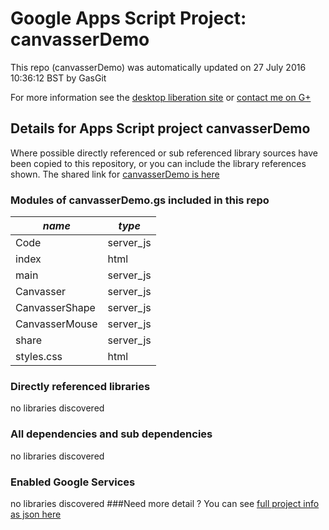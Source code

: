# Google Apps Script Project: canvasserDemo
This repo (canvasserDemo) was automatically updated on 27 July 2016 10:36:12 BST by GasGit

For more information see the [desktop liberation site](http://ramblings.mcpher.com/Home/excelquirks/drivesdk/gettinggithubready "desktop liberation") or [contact me on G+](https://plus.google.com/+BruceMcpherson "Bruce McPherson - GDE")
## Details for Apps Script project canvasserDemo
Where possible directly referenced or sub referenced library sources have been copied to this repository, or you can include the library references shown. 
The shared link for [canvasserDemo is here](https://script.google.com/d/1OckQvYd4zotGQ6I4VmhQzCLp9IF3Qmu2W8WcbWtRrIVC9egGfCcPdu7R/edit?usp=sharing "open in the GAS IDE")

### Modules of canvasserDemo.gs included in this repo
*name*|*type*
--- | --- 
Code| server_js
index| html
main| server_js
Canvasser| server_js
CanvasserShape| server_js
CanvasserMouse| server_js
share| server_js
styles.css| html
### Directly referenced libraries
no libraries discovered
### All dependencies and sub dependencies
no libraries discovered
### Enabled Google Services
no libraries discovered
###Need more detail ?
You can see [full project info as json here](info.json)
